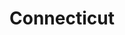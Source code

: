 ---
title: "Connecticut"
hashtag: connecticut
borders:
  - Massachusetts
  - New York
  - Rhode Island
subdivision-of:
  - United States
tags:
  - State
  - United States
---